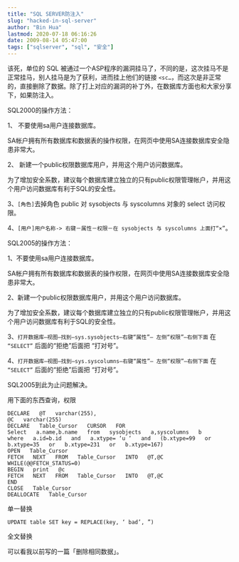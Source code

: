 ```yaml
---
title: "SQL SERVER防注入"
slug: "hacked-in-sql-server"
author: "Bin Hua"
lastmod: 2020-07-18 06:16:26
date: 2009-08-14 05:47:00
tags: ["sqlserver", "sql", "安全"]
---
```


该死，单位的 SQL 被通过一个ASP程序的漏洞挂马了，不同的是，这次挂马不是正常挂马，别人挂马是为了获利，进而挂上他们的链接 `<sc…`，而这次是非正常的，直接删除了数据。除了打上对应的漏洞的补丁外，在数据库方面也和大家分享下，如果防注入。

SQL2000的操作方法：

1、 不要使用sa用户连接数据库。

SA帐户拥有所有数据库和数据表的操作权限，在网页中使用SA连接数据库安全隐患非常大。

2、 新建一个public权限数据库用户，并用这个用户访问数据库。

为了增加安全系数，建议每个数据库建立独立的只有public权限管理帐户，并用这个用户访问数据库有利于SQL的安全性。

3、`[角色]`去掉角色 public 对 sysobjects 与 syscolumns 对象的 select 访问权限。

4、`[用户]用户名称-> 右键－属性－权限－在 sysobjects 与 syscolumns 上面打“×”`。

SQL2005的操作方法：

1、不要使用sa用户连接数据库。

SA帐户拥有所有数据库和数据表的操作权限，在网页中使用SA连接数据库安全隐患非常大。

2、新建一个public权限数据库用户，并用这个用户访问数据库。

为了增加安全系数，建议每个数据库建立独立的只有public权限管理帐户，并用这个用户访问数据库有利于SQL的安全性。

3、`打开数据库—视图–找到–sys.sysobjects–右键“属性”– 左侧“权限”—右侧下面` 在 `“SELECT”` 后面的“拒绝”后面把 “打对号”。

4、`打开数据库—视图–找到–sys.syscolumns–右键“属性”– 左侧“权限”—右侧下面` 在 `“SELECT”` 后面的“拒绝”后面把 “打对号”。

SQL2005到此为止问题解决。

用下面的东西查询，权限

```
DECLARE   @T   varchar(255),
@C   varchar(255)
DECLARE   Table_Cursor   CURSOR   FOR
Select   a.name,b.name   from   sysobjects   a,syscolumns   b
where   a.id=b.id   and   a.xtype= ‘u ‘   and   (b.xtype=99   or   b.xtype=35   or   b.xtype=231   or   b.xtype=167)
OPEN   Table_Cursor
FETCH   NEXT   FROM   Table_Cursor   INTO   @T,@C
WHILE(@@FETCH_STATUS=0)
BEGIN   print   @c
FETCH   NEXT   FROM   Table_Cursor   INTO   @T,@C
END
CLOSE   Table_Cursor
DEALLOCATE   Table_Cursor
```

单一替换

```
UPDATE table SET key = REPLACE(key, ‘ bad’, ”)
```

全文替换

可以看我以前写的一篇「删除相同数据」。